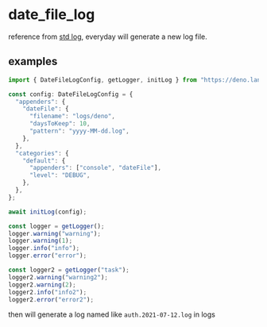 # date_file_log

reference from [std log](https://deno.land/std@0.100.0/log), everyday will generate a new log file.

## examples

``` ts
import { DateFileLogConfig, getLogger, initLog } from "https://deno.land/x/date_file_log@v0.0.4/mod.ts";

const config: DateFileLogConfig = {
  "appenders": {
    "dateFile": {
      "filename": "logs/deno",
      "daysToKeep": 10,
      "pattern": "yyyy-MM-dd.log",
    },
  },
  "categories": {
    "default": {
      "appenders": ["console", "dateFile"],
      "level": "DEBUG",
    },
  },
};

await initLog(config);

const logger = getLogger();
logger.warning("warning");
logger.warning(1);
logger.info("info");
logger.error("error");

const logger2 = getLogger("task");
logger2.warning("warning2");
logger2.warning(2);
logger2.info("info2");
logger2.error("error2");

```

then will generate a log named like `auth.2021-07-12.log` in logs

